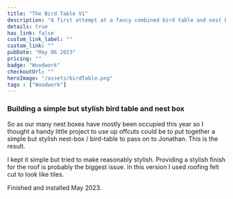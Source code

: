 ```yaml
---
title: "The Bird Table V1"
description: "A first attempt at a fancy combined bird table and nest box."
details: true
has_link: false
custom_link_label: ""
custom_link: ""
pubDate: "May 06 2023"
pricing: ""
badge: "Woodwork"
checkoutUrl: ""
heroImage: "/assets/birdTable.png"
tags : ["Woodwork"]
---
```


### Building a simple but stylish bird table and nest box

So as our many nest boxes have mostly been occupied this year so I thought a handy little project to use up offcuts could be to put together a simple but stylish nest-box / bird-table to pass on to Jonathan. This is the result.

<!-- <img src="/assets/birdTable2.png" alt="Installed Basic Birdbox and Table" class="w-64 float-left"/> -->

I kept it simple but tried to make reasonably stylish. Providing a stylish finish for the roof is probably the biggest issue. In this version I used roofing felt cut to look like tiles.

Finished and installed May 2023.
